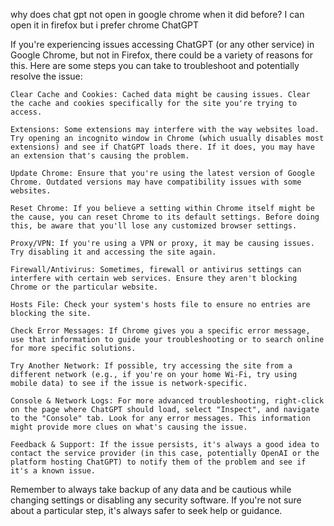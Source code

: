 why does chat gpt not open in google chrome when it did before? I can open it in firefox but i prefer chrome
ChatGPT

If you're experiencing issues accessing ChatGPT (or any other service) in Google Chrome, but not in Firefox, there could be a variety of reasons for this. Here are some steps you can take to troubleshoot and potentially resolve the issue:

    Clear Cache and Cookies: Cached data might be causing issues. Clear the cache and cookies specifically for the site you're trying to access.

    Extensions: Some extensions may interfere with the way websites load. Try opening an incognito window in Chrome (which usually disables most extensions) and see if ChatGPT loads there. If it does, you may have an extension that's causing the problem.

    Update Chrome: Ensure that you're using the latest version of Google Chrome. Outdated versions may have compatibility issues with some websites.

    Reset Chrome: If you believe a setting within Chrome itself might be the cause, you can reset Chrome to its default settings. Before doing this, be aware that you'll lose any customized browser settings.

    Proxy/VPN: If you're using a VPN or proxy, it may be causing issues. Try disabling it and accessing the site again.

    Firewall/Antivirus: Sometimes, firewall or antivirus settings can interfere with certain web services. Ensure they aren't blocking Chrome or the particular website.

    Hosts File: Check your system's hosts file to ensure no entries are blocking the site.

    Check Error Messages: If Chrome gives you a specific error message, use that information to guide your troubleshooting or to search online for more specific solutions.

    Try Another Network: If possible, try accessing the site from a different network (e.g., if you're on your home Wi-Fi, try using mobile data) to see if the issue is network-specific.

    Console & Network Logs: For more advanced troubleshooting, right-click on the page where ChatGPT should load, select "Inspect", and navigate to the "Console" tab. Look for any error messages. This information might provide more clues on what's causing the issue.

    Feedback & Support: If the issue persists, it's always a good idea to contact the service provider (in this case, potentially OpenAI or the platform hosting ChatGPT) to notify them of the problem and see if it's a known issue.

Remember to always take backup of any data and be cautious while changing settings or disabling any security software. If you're not sure about a particular step, it's always safer to seek help or guidance.
